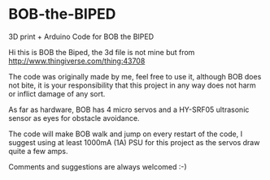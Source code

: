# BOB-the-BIPED
3D print + Arduino Code for BOB the BIPED

Hi this is BOB the Biped, the 3d file is not mine but from http://www.thingiverse.com/thing:43708

The code was originally made by me, feel free to use it, although BOB does not bite, it is your responsibility that this project in any way does not harm or inflict damage of any sort. 

As far as hardware, BOB has 4 micro servos and a HY-SRF05 ultrasonic sensor as eyes for obstacle avoidance. 

The code will make BOB walk and jump on every restart of the code, I suggest using at least 1000mA (1A) PSU for this project as the servos draw quite a few amps. 

Comments and suggestions are always welcomed :-)
